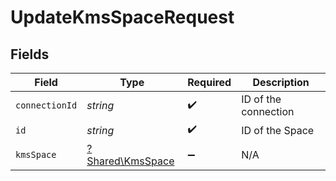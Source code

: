 # UpdateKmsSpaceRequest


## Fields

| Field                                               | Type                                                | Required                                            | Description                                         |
| --------------------------------------------------- | --------------------------------------------------- | --------------------------------------------------- | --------------------------------------------------- |
| `connectionId`                                      | *string*                                            | :heavy_check_mark:                                  | ID of the connection                                |
| `id`                                                | *string*                                            | :heavy_check_mark:                                  | ID of the Space                                     |
| `kmsSpace`                                          | [?Shared\KmsSpace](../../Models/Shared/KmsSpace.md) | :heavy_minus_sign:                                  | N/A                                                 |